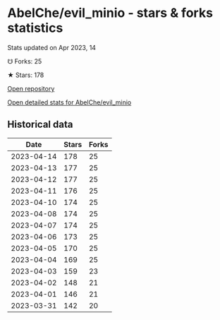 # AbelChe/evil_minio - stars & forks statistics

Stats updated on Apr 2023, 14

☋ Forks: 25

★ Stars: 178

[Open repository](https://github.com/AbelChe/evil_minio)

[Open detailed stats for AbelChe/evil_minio](https://reviewgithub.com/rep/AbelChe/evil_minio)

## Historical data
| Date | Stars | Forks |
|------|-------|-------|
| 2023-04-14 | 178 | 25 | 
| 2023-04-13 | 177 | 25 | 
| 2023-04-12 | 177 | 25 | 
| 2023-04-11 | 176 | 25 | 
| 2023-04-10 | 174 | 25 | 
| 2023-04-08 | 174 | 25 | 
| 2023-04-07 | 174 | 25 | 
| 2023-04-06 | 173 | 25 | 
| 2023-04-05 | 170 | 25 | 
| 2023-04-04 | 169 | 25 | 
| 2023-04-03 | 159 | 23 | 
| 2023-04-02 | 148 | 21 | 
| 2023-04-01 | 146 | 21 | 
| 2023-03-31 | 142 | 20 | 

